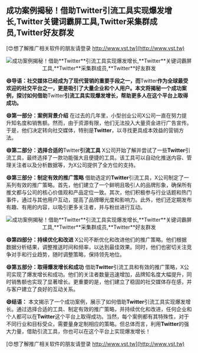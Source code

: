 ## **成功案例揭秘！借助**Twitter**引流工具实现爆发增长,**Twitter**关键词霸屏工具,**Twitter**采集群成员,**Twitter**好友群发**

[😍想了解推广相关软件的朋友请登录 http://www.vst.tw](http://www.vst.tw)

 <center><img src="https://vst.tw/MP4/tuiguang/png/6.png" alt="成功案例揭秘！借助**Twitter**引流工具实现爆发增长,**Twitter**关键词霸屏工具,**Twitter**采集群成员,**Twitter**好友群发"></center>

**😄导语：社交媒体已经成为了现代营销的重要手段之一，而**Twitter**作为全球最受欢迎的社交平台之一，更是吸引了大量企业和个人用户。本文将揭秘一个成功案例，探讨如何借助**Twitter**引流工具实现爆发增长，帮助更多人在这个平台上取得成功。**

**😄第一部分：案例背景介绍**
在过去的几年里，小型创业公司X公司一直在努力提升知名度和销售额。然而，由于资源有限，他们无法投入大量资金进行广告宣传。于是，他们决定转向社交媒体，特别是**Twitter**，以寻找更具成本效益的营销方法。

**😄第二部分：选择合适的**Twitter**引流工具**
X公司开始了解并尝试了一些**Twitter**引流工具，最终选择了一款功能强大且便捷的工具。该工具可以自动化推送内容、管理关注者以及分析数据等，为X公司提供了全方位的支持。

**😄第三部分：制定有效的推广策略**
借助选定的**Twitter**引流工具，X公司制定了一系列有效的推广策略。首先，他们建立了一个鲜明且吸引人的品牌形象，确保所有推文都与公司的核心价值观和产品定位一致。其次，他们积极参与行业话题和热门事件，通过与其他用户互动，提高了品牌曝光度和影响力。此外，他们还定期发布有趣、有用的内容，以吸引更多关注者，并与粉丝进行互动。

 <center><img src="https://vst.tw/MP4/tuiguang/png/5.png" alt="成功案例揭秘！借助**Twitter**引流工具实现爆发增长,**Twitter**关键词霸屏工具,**Twitter**采集群成员,**Twitter**好友群发"></center>

**😄第四部分：持续优化和改进**
X公司不断优化和改进他们的推广策略。他们根据数据分析结果，调整推送时间和频率，以达到最佳效果。同时，他们也密切关注竞争对手和行业趋势，随时调整策略，保持领先地位。

**😄第五部分：取得爆发增长和成功**
借助**Twitter**引流工具和有效的推广策略，X公司实现了爆发增长和成功。他们的关注者数量迅速增加，品牌知名度大幅提升，同时销售额也实现了显著增长。更重要的是，他们建立了稳固的社交媒体存在感，并与客户建立了良好的互动关系。

**😄结语：**
本文揭示了一个成功案例，展示了如何借助**Twitter**引流工具实现爆发增长。通过选择合适的工具、制定有效的推广策略，并持续优化和改进，任何企业和个人都可以在**Twitter**这个平台上取得成功。当然，每个案例都有其特殊性，对于不同行业和目标受众，需要量身定制相应的策略。但总体而言，利用**Twitter**的强大力量，借助引流工具，你也可以在这个平台上实现爆发增长！

[😍想了解推广相关软件的朋友请登录 http://www.vst.tw](http://www.vst.tw)



